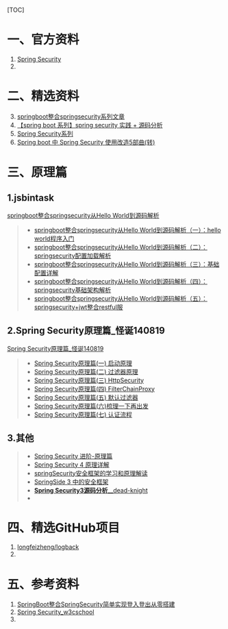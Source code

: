 [TOC]







# 一、官方资料

1. [Spring Security](https://spring.io/projects/spring-security)
2. 









# 二、精选资料

3. [springboot整合springsecurity系列文章](https://www.jianshu.com/p/e2371000f133)
4. [【spring boot 系列】spring security 实践 + 源码分析](https://segmentfault.com/a/1190000015191298)
6. [Spring Security系列](https://github.com/longfeizheng/logback)
6. [Spring boot 中 Spring Security 使用改造5部曲(转)](https://www.cnblogs.com/jpfss/p/9045771.html)





# 三、原理篇







## 1.jsbintask

[springboot整合springsecurity从Hello World到源码解析](https://www.jianshu.com/p/f10cb6349952)

>- [springboot整合springsecurity从Hello World到源码解析（一）：hello world程序入门](https://www.jianshu.com/p/f10cb6349952)
>- [springboot整合springsecurity从Hello World到源码解析（二）：springsecurity配置加载解析](https://www.jianshu.com/p/e2371000f133)
>- [springboot整合springsecurity从Hello World到源码解析（三）：基础配置详解](https://www.jianshu.com/p/4ee298f8fcd9)
>- [springboot整合springsecurity从Hello World到源码解析（四）：springsecurity基础架构解析](https://www.jianshu.com/p/7817e372c1db)
>- [springboot整合springsecurity从Hello World到源码解析（五）：springsecurity+jwt整合restful服](https://www.jianshu.com/p/6ff0e30fc9e9)



## 2.Spring Security原理篇_怪诞140819

[Spring Security原理篇_怪诞140819](https://www.jianshu.com/c/cba5438e553e)

> - [Spring Security原理篇(一) 启动原理](https://www.jianshu.com/p/0c54788c94f3)
> - [Spring Security原理篇(二) 过滤器原理](https://www.jianshu.com/p/4fcdcf677371)
> - [Spring Security原理篇(三) HttpSecurity](https://www.jianshu.com/p/6f1b129442a1)
> - [Spring Security原理篇(四) FilterChainProxy](https://www.jianshu.com/p/f2384c750a6c)
> - [Spring Security原理篇(五) 默认过滤器](https://www.jianshu.com/p/4e3ec48ba9a6)
> - [Spring Security原理篇(六)梳理一下再出发](https://www.jianshu.com/p/f936857eafda)
> - [Spring Security原理篇(七) 认证流程](https://www.jianshu.com/p/c7f78e5b1220)





## 3.其他

> - [Spring Security 进阶-原理篇](https://segmentfault.com/a/1190000018616620)
> - [Spring Security 4 原理详解](https://blog.csdn.net/lbqssss/article/details/78971037)
> - [springSecurity安全框架的学习和原理解读](https://blog.csdn.net/liushangzaibeijing/article/details/81220610)
> - [SpringSide 3 中的安全框架](http://www.blogjava.net/youxia/archive/2008/12/07/244883.html)
> - [**Spring Security3源码分析**__dead-knight](https://www.iteye.com/blogs/subjects/spingsecurity3inside)
> - 





# 四、精选GitHub项目

1. [longfeizheng/logback](https://github.com/longfeizheng/logback)
2. 





# 五、参考资料

1. [SpringBoot整合SpringSecurity简单实现登入登出从零搭建](https://www.cnblogs.com/ealenxie/p/9293768.html)
2. [Spring Security_w3cschool](https://www.w3cschool.cn/springsecurity/cdz11ihv.html)
3. 














